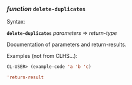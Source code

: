 ### <em>function</em> <strong>`delete-duplicates`</strong>

Syntax:

<strong>`delete-duplicates`</strong> <em>parameters</em> => <em>return-type</em>

Documentation of parameters and return-results.

Examples (not from CLHS...):

```lisp
CL-USER> (example-code 'a 'b 'c)

'return-result
```
